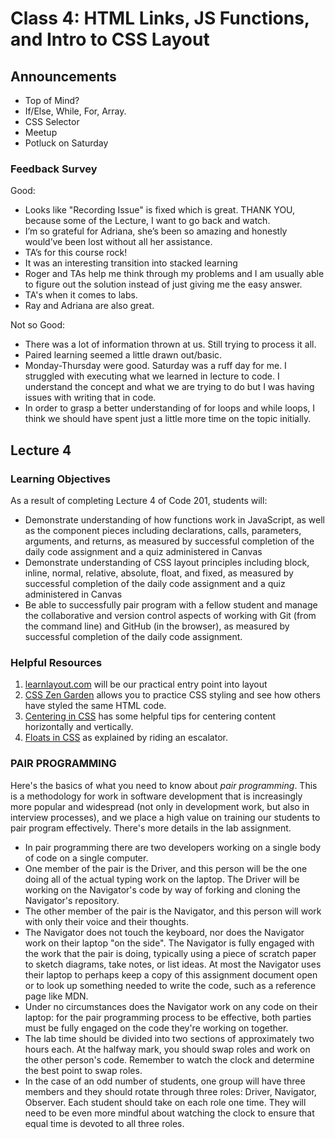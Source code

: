 # Class 4: HTML Links, JS Functions, and Intro to CSS Layout

## Announcements

- Top of Mind?
- If/Else, While, For, Array.
- CSS Selector
- Meetup
- Potluck on Saturday

### Feedback Survey

Good:

- Looks like "Recording Issue" is fixed which is great. THANK YOU, because some of the Lecture, I want to go back and watch.
- I’m so grateful for Adriana, she’s been so amazing and honestly would’ve been lost without all her assistance.
- TA’s for this course rock!
- It was an interesting  transition into stacked learning
- Roger and TAs help me think through my problems and I am usually able to figure out the solution instead of just giving me the easy answer.
- TA's when it comes to labs.
- Ray and Adriana are also great.

Not so Good:

- There was a lot of information thrown at us. Still trying to process it all.
- Paired learning seemed a little drawn out/basic.
- Monday-Thursday were good. Saturday was a ruff day for me. I struggled with executing what we learned in lecture to code. I understand the concept and what we are trying to do but I was having issues with writing that in code.  
- In order to grasp a better understanding of for loops and while loops, I think we should have spent just a little more time on the topic initially.

## Lecture 4

### Learning Objectives

As a result of completing Lecture 4 of Code 201, students will:

- Demonstrate understanding of how functions work in JavaScript, as well as the component pieces including declarations, calls, parameters, arguments, and returns, as measured by successful completion of the daily code assignment and a quiz administered in Canvas
- Demonstrate understanding of CSS layout principles including block, inline, normal, relative, absolute, float, and fixed, as measured by successful completion of the daily code assignment and a quiz administered in Canvas
- Be able to successfully pair program with a fellow student and manage the collaborative and version control aspects of working with Git (from the command line) and GitHub (in the browser), as measured by successful completion of the daily code assignment.

### Helpful Resources

1. [learnlayout.com](http://learnlayout.com) will be our practical entry point into layout
2. [CSS Zen Garden](http://www.csszengarden.com/) allows you to practice CSS styling and see how others have styled the same HTML code.
3. [Centering in CSS](https://css-tricks.com/centering-css-complete-guide/) has some helpful tips for centering content horizontally and vertically.
4. [Floats in CSS](https://medium.freecodecamp.org/css-floats-explained-by-riding-an-escalator-57fa55232333) as explained by riding an escalator.

### PAIR PROGRAMMING

Here's the basics of what you need to know about *pair programming*. This is a methodology for work in software development that is increasingly more popular and widespread (not only in development work, but also in interview processes), and we place a high value on training our students to pair program effectively. There's more details in the lab assignment.

- In pair programming there are two developers working on a single body of code on a single computer.
- One member of the pair is the Driver, and this person will be the one doing all of the actual typing work on the laptop. The Driver will be working on the Navigator's code by way of forking and cloning the Navigator's repository.
- The other member of the pair is the Navigator, and this person will work with only their voice and their thoughts.
- The Navigator does not touch the keyboard, nor does the Navigator work on their laptop "on the side". The Navigator is fully engaged with the work that the pair is doing, typically using a piece of scratch paper to sketch diagrams, take notes, or list ideas. At most the Navigator uses their laptop to perhaps keep a copy of this assignment document open or to look up something needed to write the code, such as a reference page like MDN.
- Under no circumstances does the Navigator work on any code on their laptop: for the pair programming process to be effective, both parties must be fully engaged on the code they're working on together.
- The lab time should be divided into two sections of approximately two hours each. At the halfway mark, you should swap roles and work on the other person's code. Remember to watch the clock and determine the best point to swap roles.
- In the case of an odd number of students, one group will have three members and they should rotate through three roles: Driver, Navigator, Observer. Each student should take on each role one time. They will need to be even more mindful about watching the clock to ensure that equal time is devoted to all three roles.
